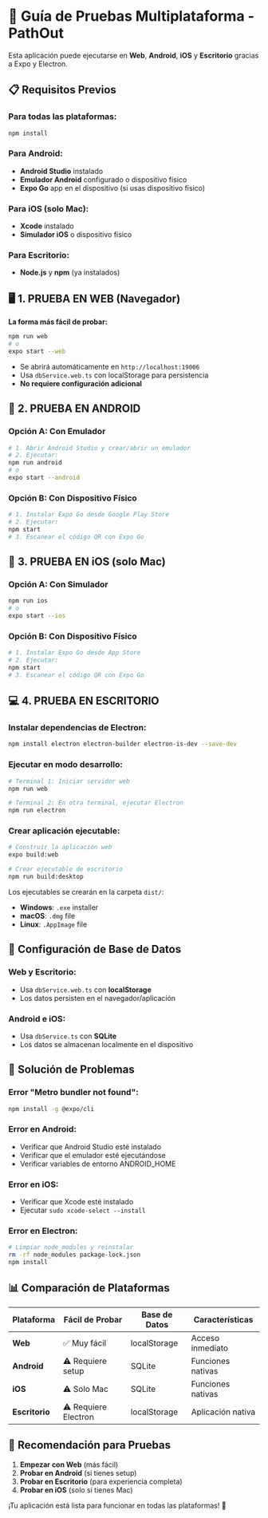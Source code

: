 # 🚀 Guía de Pruebas Multiplataforma - PathOut

Esta aplicación puede ejecutarse en **Web**, **Android**, **iOS** y **Escritorio** gracias a Expo y Electron.

## 📋 Requisitos Previos

### Para todas las plataformas:
```bash
npm install
```

### Para Android:
- **Android Studio** instalado
- **Emulador Android** configurado o dispositivo físico
- **Expo Go** app en el dispositivo (si usas dispositivo físico)

### Para iOS (solo Mac):
- **Xcode** instalado
- **Simulador iOS** o dispositivo físico

### Para Escritorio:
- **Node.js** y **npm** (ya instalados)

## 🖥️ 1. PRUEBA EN WEB (Navegador)

**La forma más fácil de probar:**

```bash
npm run web
# o
expo start --web
```

- Se abrirá automáticamente en `http://localhost:19006`
- Usa `dbService.web.ts` con localStorage para persistencia
- **No requiere configuración adicional**

## 📱 2. PRUEBA EN ANDROID

### Opción A: Con Emulador
```bash
# 1. Abrir Android Studio y crear/abrir un emulador
# 2. Ejecutar:
npm run android
# o
expo start --android
```

### Opción B: Con Dispositivo Físico
```bash
# 1. Instalar Expo Go desde Google Play Store
# 2. Ejecutar:
npm start
# 3. Escanear el código QR con Expo Go
```

## 🍎 3. PRUEBA EN iOS (solo Mac)

### Opción A: Con Simulador
```bash
npm run ios
# o
expo start --ios
```

### Opción B: Con Dispositivo Físico
```bash
# 1. Instalar Expo Go desde App Store
# 2. Ejecutar:
npm start
# 3. Escanear el código QR con Expo Go
```

## 💻 4. PRUEBA EN ESCRITORIO

### Instalar dependencias de Electron:
```bash
npm install electron electron-builder electron-is-dev --save-dev
```

### Ejecutar en modo desarrollo:
```bash
# Terminal 1: Iniciar servidor web
npm run web

# Terminal 2: En otra terminal, ejecutar Electron
npm run electron
```

### Crear aplicación ejecutable:
```bash
# Construir la aplicación web
expo build:web

# Crear ejecutable de escritorio
npm run build:desktop
```

Los ejecutables se crearán en la carpeta `dist/`:
- **Windows**: `.exe` installer
- **macOS**: `.dmg` file
- **Linux**: `.AppImage` file

## 🔧 Configuración de Base de Datos

### Web y Escritorio:
- Usa `dbService.web.ts` con **localStorage**
- Los datos persisten en el navegador/aplicación

### Android e iOS:
- Usa `dbService.ts` con **SQLite**
- Los datos se almacenan localmente en el dispositivo

## 🐛 Solución de Problemas

### Error "Metro bundler not found":
```bash
npm install -g @expo/cli
```

### Error en Android:
- Verificar que Android Studio esté instalado
- Verificar que el emulador esté ejecutándose
- Verificar variables de entorno ANDROID_HOME

### Error en iOS:
- Verificar que Xcode esté instalado
- Ejecutar `sudo xcode-select --install`

### Error en Electron:
```bash
# Limpiar node_modules y reinstalar
rm -rf node_modules package-lock.json
npm install
```

## 📊 Comparación de Plataformas

| Plataforma | Fácil de Probar | Base de Datos | Características |
|------------|----------------|---------------|-----------------|
| **Web** | ✅ Muy fácil | localStorage | Acceso inmediato |
| **Android** | ⚠️ Requiere setup | SQLite | Funciones nativas |
| **iOS** | ⚠️ Solo Mac | SQLite | Funciones nativas |
| **Escritorio** | ⚠️ Requiere Electron | localStorage | Aplicación nativa |

## 🎯 Recomendación para Pruebas

1. **Empezar con Web** (más fácil)
2. **Probar en Android** (si tienes setup)
3. **Probar en Escritorio** (para experiencia completa)
4. **Probar en iOS** (solo si tienes Mac)

¡Tu aplicación está lista para funcionar en todas las plataformas! 🎉 
